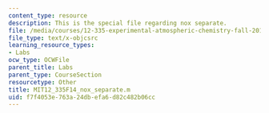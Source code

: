 ```yaml
---
content_type: resource
description: This is the special file regarding nox separate.
file: /media/courses/12-335-experimental-atmospheric-chemistry-fall-2014/f7f4053e763a24dbefa6d82c482b06cc_MIT12_335F14_nox_separate.m
file_type: text/x-objcsrc
learning_resource_types:
- Labs
ocw_type: OCWFile
parent_title: Labs
parent_type: CourseSection
resourcetype: Other
title: MIT12_335F14_nox_separate.m
uid: f7f4053e-763a-24db-efa6-d82c482b06cc
---
```

